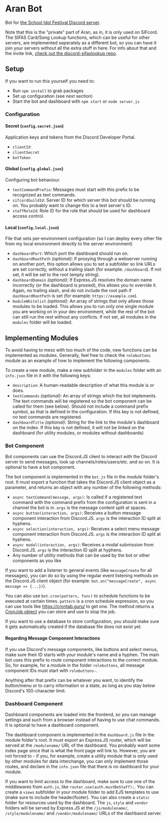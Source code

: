 # Aran Bot

Bot for [the School Idol Festival Discord server](https://discord.gg/sif).

Note that this is the "private" part of Aran, as in, it is only used on SIFcord.  
The SIFAS Card/Song Lookup functions, which can be useful for other servers, are implemented
seperately as a different bot, so you can have it join your servers without all the extra stuff
in here. For info about that and the invite link, [check out the discord-sifaslookup repo](https://github.com/Suyooo/discord-sifaslookup/).

## Setup

If you want to run this yourself you need to:

* Run `npm install` to grab packages
* Set up configuration (see next section)
* Start the bot and dashboard with `npm start` or `node server.js`

### Configuration

#### Secret (`config.secret.json`)

Application keys and tokens from the Discord Developer Portal.

* `clientId`
* `clientSecret`
* `botToken`

#### Global (`config.global.json`)

Configuring bot behaviour.

* `textCommandPrefix`: Messages must start with this prefix to be recognized as text commands.
* `sifcordGuildId`: Server ID for which server this bot should be running on. You probably want
  to change this to a test server's ID.
* `staffRoleId`: Role ID for the role that should be used for dashboard access control.

#### Local (`config.local.json`)

File that sets per-environment configuration (so I can deploy every other file from my local
environment directly to the server environment)

* `dashboardPort`: Which port the dashboard should run on.
* `dashboardRootPath` *(optional)*: If proxying through a webserver running on another port,
  this option allows you to set a subfolder so link URLs are set correctly, without a trailing
  slash (for example: `/dashboard`). If not set, it will be set to the root (empty string).
* `dashboardDomain` *(optional)*: If Express.JS resolves the domain name incorrectly (or the
  dashboard is proxied), this allows you to override it. Again, no trailing slash, and do not 
  include the root path if `dashboardRootPath` is set (for example: `https://example.com`).
* `m̀oduleWhitelist` *(optional)*: An array of strings that only allows those modules to be
  loaded. This allows you to run only one single module you are working on in your dev
  environment, while the rest of the bot can still run the rest without any conflicts. If not
  set, all modules in the `modules` folder will be loaded.

## Implementing Modules

To avoid having to mess with too much of the code, new functions can be implemented as modules.
Generally, feel free to check the `rolebuttons` module as an example of how to implement the
following components.

To create a new module, make a new subfolder in the `modules` folder with an `info.json` file in
it with the following keys:

* `description`: A human-readable description of what this module is or does.
* `textCommands` *(optional)*: An array of strings which the bot implements. The text commands
  will be registered so the bot component can be called for them (see below). Should not include
  a command prefix symbol, as that is defined in the configuration. If this key is not defined,
  no text commands are registered.
* `dashboardTitle` *(optional)*: String for the link to the module's dashboard on the index. If
  this key is not defined, it will not be linked on the dashboard (for utility modules, or
  modules without dashboards)

### Bot Component

Bot components can use the Discord.JS client to interact with the Discord server to send
messages, look up channels/roles/users/etc. and so on. It is optional to have a bot component.

The bot component is implemented in the `bot.js` file in the module folder's root. It must
export a function that takes the Discord.JS client object as a parameter, and returns an object
with any number of the following methods:

* `async textCommand(message, args)`: Is called if a registered text command with the command
  prefix from the configuration is sent in a channel the bot is in. `args` is the message
  content split at spaces.
* `async button(interaction, args)`: Receives a button message component interaction from
  Discord.JS. `args` is the interaction ID split at hyphens.
* `async selection(interaction, args)`: Receives a select menu message component interaction
  from Discord.JS. `args` is the interaction ID split at hyphens.
* `async modal(interaction, args)`: Receives a modal submission from Discord.JS. `args` is the
  interaction ID split at hyphens.
* Any number of utility methods that can be used by the bot or other components as you like

If you want to add a listener to general events (like `messageCreate` for all messages), you can
do so by using the regular event listening methods on the Discord.JS client object (for example:
`bot.on("messageCreate", async message => {...})`).

You can also use `bot.cron(pattern, func)` to schedule functions to be executed at certain times.
`pattern` is a cron schedule expression, so you can use tools like https://crontab.guru/ to get
one. The method returns a [CronJob object](https://www.npmjs.com/package/cron) you can store and
use to stop the job.

If you want to use a database to store configuration, you should make sure it gets automatically
created if the database file does not exist yet.

#### Regarding Message Component Interactions

If you use Discord's message components, like buttons and select menus, make sure their ID
starts with your module's name and a hyphen. The main bot uses this prefix to route component
interactions to the correct module. So, for example, for a module in the folder `rolebuttons`,
all message component IDs must start with `rolebuttons-`.

Anything after that prefix can be whatever you want, to identify the button/menu or to carry
information or a state, as long as you stay below Discord's 100-character limit.

### Dashboard Component

Dashboard components are loaded into the frontend, so you can manage settings and such from a
browser instead of having to use chat commands. It is optional to have a dashboard component.

The dashboard component is implemented in the `dashboard.js` file in the module folder's root.
It must export an Express.JS router, which will be served at the `/modulename/` URL of the
dashboard. You probably want some index page since that is what the front page will link to.
However, you are not forced to - if you, for example, create a utility module that is only used
by other modules for data interchange, you can only implement those routes, and declare in the
`info.json` file that there is no dashboard for your module.

If you want to limit access to the dashboard, make sure to use one of the middlewares from
`auth.js`, like `router.use(auth.mustBeStaff);`. You can create a `views` subfolder in your
module folder to add EJS templates to use (make sure to include the header/footer). You can also
create a `static` folder for resources used by the dashboard. The `js`, `style` and `vendor`
folders will be served by Express.JS at the `/js/modulename/`, `/style/modulename/` and
`/vendor/modulename/` URLs of the dashbaord server.